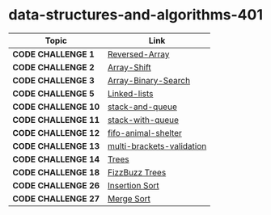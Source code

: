 # data-structures-and-algorithms-401

**Topic** | **Link**
----- | -----
**CODE CHALLENGE 1** | [Reversed-Array](https://github.com/farahalwahaibi/data-structures-and-algorithms-401/blob/main/code-challenge1/reverseArray.md) 
**CODE CHALLENGE 2** | [Array-Shift](https://github.com/farahalwahaibi/data-structures-and-algorithms-401/blob/main/code-challenge2/shiftArray.md) 
**CODE CHALLENGE 3** | [Array-Binary-Search](https://github.com/farahalwahaibi/data-structures-and-algorithms-401/blob/main/code-challenge3/arrayBinarySearch.md) 
**CODE CHALLENGE 5** | [Linked-lists](https://github.com/farahalwahaibi/data-structures-and-algorithms-401/blob/main/code-challenge5/linked-lists.md) 
**CODE CHALLENGE 10** | [stack-and-queue](https://github.com/farahalwahaibi/data-structures-and-algorithms-401/blob/main/code-challenge10/stack-and-queue.md) 
**CODE CHALLENGE 11** | [stack-with-queue](https://github.com/farahalwahaibi/data-structures-and-algorithms-401/blob/main/code-challenge11/QueueWithStacks/queue-with-stacks.md) 
**CODE CHALLENGE 12** | [fifo-animal-shelter](https://github.com/farahalwahaibi/data-structures-and-algorithms-401/blob/main/code-challenge12/fifoAnimalShelter/fifo-animal-shelter.md) 
**CODE CHALLENGE 13** | [multi-brackets-validation](https://github.com/farahalwahaibi/data-structures-and-algorithms-401/blob/main/code-challenge13/multiBracketValidation/multi-bracket-validation.md) 
**CODE CHALLENGE 14** | [Trees](https://github.com/farahalwahaibi/data-structures-and-algorithms-401/blob/main/code-challenge14/tree/tree.md)
**CODE CHALLENGE 18** | [FizzBuzz Trees](https://github.com/farahalwahaibi/data-structures-and-algorithms-401/blob/main/code-challenge18/fizzBuzzTree/fizz-buzz-tree.md) 
**CODE CHALLENGE 26** | [Insertion Sort](https://github.com/farahalwahaibi/data-structures-and-algorithms-401/blob/main/code-challenge26/Insertion-Sort.md) 
**CODE CHALLENGE 27** | [Merge Sort](https://github.com/farahalwahaibi/data-structures-and-algorithms-401/blob/main/code-challenge27/Merge-Sort.md) 





